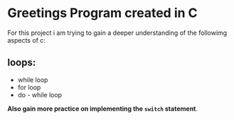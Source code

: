 # Greetings Program created in C

For this project i am trying to gain a deeper understanding of the followimg aspects of c:
## loops:
- while loop
- for loop
- do - while loop

**Also gain more practice on implementing the `switch` statement**.
